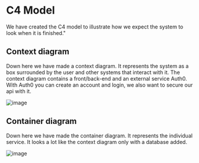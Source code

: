 # C4 Model
We have created the C4 model to illustrate how we expect the system to look when it is finished."
## Context diagram
Down here we have made a context diagram. It represents the system as a box surrounded by the user and other systems that interact with it. The context diagram contains a front/back-end and an external service Auth0. With Auth0 you can create an account and login, we also want to secure our api with it.

![image](https://github.com/wocevv/Documentation/assets/103424907/2be0d5f1-5913-4330-b95d-5f65579b0d2e)

## Container diagram
Down here we have made the container diagram. It represents the individual service. It looks a lot like the context diagram only with a database added.

![image](https://github.com/wocevv/Documentation/assets/103424907/0191bcff-3185-41e0-8692-679819fe2f2c)
